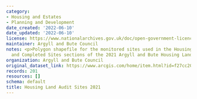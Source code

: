 ```yaml
---
category:
- Housing and Estates
- Planning and Development
date_created: '2022-06-10'
date_updated: '2022-06-10'
license: https://www.nationalarchives.gov.uk/doc/open-government-licence/version/3/
maintainer: Argyll and Bute Council
notes: <p>Polygon shapefile for the monitored sites used in the Housing Land Supply
  and Completed Sites sections of the 2021 Argyll and Bute Housing Land Audit</p>
organization: Argyll and Bute Council
original_dataset_link: https://www.arcgis.com/home/item.html?id=f27cc20e06e4416ead8b54f0df0bfafb
records: 201
resources: []
schema: default
title: Housing Land Audit Sites 2021
---
```

